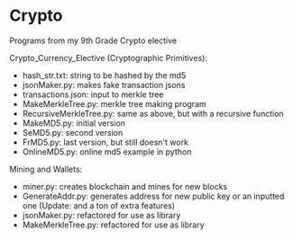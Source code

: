 # Crypto
Programs from my 9th Grade Crypto elective

Crypto_Currency_Elective (Cryptographic Primitives):<br />
* hash_str.txt: string to be hashed by the md5<br />
* jsonMaker.py: makes fake transaction jsons<br />
* transactions.json: input to merkle tree<br />
* MakeMerkleTree.py: merkle tree making program<br />
* RecursiveMerkleTree.py: same as above, but with a recursive function<br />
* MakeMD5.py: initial version<br />
* SeMD5.py: second version<br />
* FrMD5.py: last version, but still doesn't work<br />
* OnlineMD5.py: online md5 example in python<br />

Mining and Wallets:<br />
* miner.py: creates blockchain and mines for new blocks<br />
* GenerateAddr.py: generates address for new public key or an inputted one (Update: and a ton of extra features)<br />
* jsonMaker.py: refactored for use as library<br />
* MakeMerkleTree.py: refactored for use as library<br />
